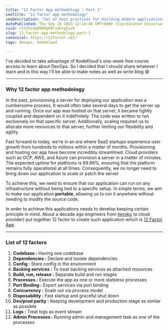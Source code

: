 ```yaml
---
title: "12 Factor App methodology : Part 1"
seoTitle: "12 factor app methodology"
seoDescription: "Set of best practices for building modern applications."
datePublished: Thu Sep 28 2023 12:14:48 GMT+0000 (Coordinated Universal Time)
cuid: cln3514g0000g09l1ahrg5svk
slug: 12-factor-app-methodology-part-1
canonical: https://12factor.net/
tags: devops, kodekloud

---
```


I've decided to take advantage of KodeKloud's one-week free course access to learn about DevOps. So I decided that I should share whatever I learn and in this way I'll be able to make notes as well as write blog 😅

<hr>

### Why 12 factor app methodology 
In the past, provisioning a server for deploying our application was a cumbersome process. It would often take several days to get the server up and running. Once our app was hosted on that server, it became tightly coupled and dependent on it indefinitely. The code was written to run exclusively on that specific server. Additionally, scaling required us to allocate more resources to that server, further limiting our flexibility and agility.

Fast forward to today, we're in an era where SaaS startups experience user growth from hundreds to millions within a matter of months. Provisioning and hosting our app have become incredibly streamlined. Cloud providers such as GCP, AWS, and Azure can provision a server in a matter of minutes. The expected uptime for platforms is 99.99%, ensuring that the platform remains fully operational at all times. Consequently, we no longer need to bring down our application to scale or patch the server

To achieve this, we need to ensure that our application can run on any infrastructure without being tied to a specific setup. In simple terms, we aim to make our application <b>portable</b>, allowing us to run it anywhere without needing to modify the source code.

In order to achieve this applications needs to develop keeping certain principle in mind. About a decade ago engineers from <a href="https://www.heroku.com/">heroku</a> (a cloud provider) put together 12 factor to create such application which is <a href="https://12factor.net/"> 12 Factor App</a>

<hr>

### List of 12 factors
<ol>
<li><b>Codebase :</b> Having one codebase</li>
<li><b>Dependencies :</b> Declare and isolate dependencies</li>
<li><b>Config :</b> Store config in the environment</li>
<li><b>Backing services :</b> To treat backing services as attached resources</li>
<li><b>Build, run, release :</b> Separate build and run stages</li>
<li><b>Processes :</b> Execute the app as one or more stateless processes</li>
<li><b>Port Binding :</b> Export services via port binding</li>
<li><b>Concurrency :</b> Scale out via process model</li>
<li><b>Disposability :</b> Fast startup and graceful shut down</li>
<li><b>Dev/prod parity :</b> Keeping development and production stage as similar as possible</li>
<li><b>Logs :</b> Treat logs as event stream</li>
<li><b>Admin Processes :</b> Running admin and management task as one of the processes</li>
</ol>
